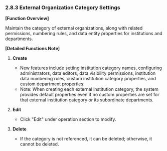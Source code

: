 ### 2.8.3 External Organization Category Settings

**[Function Overview]**

Maintain the category of external organizations, along with related permissions, numbering rules, and data entity properties for institutions and departments.

**[Detailed Functions Note]**

1. **Create**
   - New features include setting institution category names, configuring administrators, data editors, data visibility permissions, institution data numbering rules, custom institution category properties, and custom department properties.
   - Note: When creating each external institution category, the system provides default properties even if no custom properties are set for that external institution category or its subordinate departments.

2. **Edit**
   - Click "Edit" under operation section to modify.

3. **Delete**
   - If the category is not referenced, it can be deleted; otherwise, it cannot be deleted.
